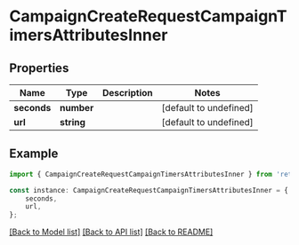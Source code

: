 # CampaignCreateRequestCampaignTimersAttributesInner


## Properties

Name | Type | Description | Notes
------------ | ------------- | ------------- | -------------
**seconds** | **number** |  | [default to undefined]
**url** | **string** |  | [default to undefined]

## Example

```typescript
import { CampaignCreateRequestCampaignTimersAttributesInner } from 'retreaver-api-client';

const instance: CampaignCreateRequestCampaignTimersAttributesInner = {
    seconds,
    url,
};
```

[[Back to Model list]](../README.md#documentation-for-models) [[Back to API list]](../README.md#documentation-for-api-endpoints) [[Back to README]](../README.md)
